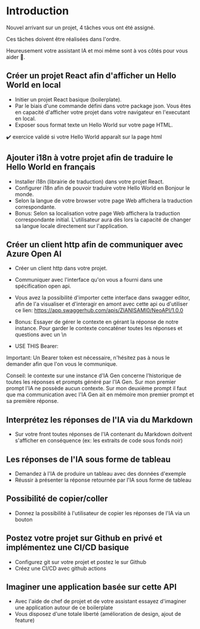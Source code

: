 # Introduction

Nouvel arrivant sur un projet, 4 tâches vous ont été assigné.

Ces tâches doivent être réalisées dans l'ordre. 

Heureusement votre assistant IA et moi même sont à vos côtés pour vous aider :raising_hand:.

## Créer un projet React afin d'afficher un Hello World en local

- Initier un projet React basique (boilerplate).
- Par le biais d'une commande défini dans votre package json. Vous êtes en capacité d'afficher votre projet dans votre navigateur en l'executant en local.
- Exposer sous format texte un Hello World sur votre page HTML.

:heavy_check_mark: exercice validé si votre Hello World apparaît sur la page html

## Ajouter i18n à votre projet afin de traduire le Hello World en français

- Installer i18n (librairie de traduction) dans votre projet React.
- Configurer i18n afin de pouvoir traduire votre Hello World en Bonjour le monde.
- Selon la langue de votre browser votre page Web affichera la traduction correspondante.
- Bonus: Selon sa localisation votre page Web affichera la traduction correspondante initial. L'utilisateur aura dès lors la capacité de changer sa langue locale directement sur l'application.

## Créer un client http afin de communiquer avec Azure Open AI

- Créer un client http dans votre projet.
- Communiquer avec l'interface qu'on vous a fourni dans une spécification open api.
- Vous avez la possibilité d'importer cette interface dans swagger editor, afin de l'a visualiser et d'interagir en amont avec cette api ou d'utiliser ce lien: https://app.swaggerhub.com/apis/ZIANISAMI0/NeoAPI/1.0.0
- Bonus: Essayer de gérer le contexte en gérant la réponse de notre instance. Pour garder le contexte concaténer toutes les réponses et questions avec un \n

- USE THIS Bearer: 

Important: Un Bearer token est nécessaire, n'hésitez pas à nous le demander afin que l'on vous le communique.

Conseil: le contexte sur une instance d'IA Gen concerne l'historique de toutes les réponses et prompts généré par l'IA Gen. Sur mon premier prompt l'IA ne possède aucun contexte. Sur mon deuxième prompt il faut que ma communication avec l'IA Gen ait en mémoire mon premier prompt et sa première réponse.

## Interprétez les réponses de l'IA via du Markdown

- Sur votre front toutes réponses de l'IA contenant du Markdown doitvent s'afficher en conséquence (ex: les extraits de code sous fonds noir)

## Les réponses de l'IA sous forme de tableau

- Demandez à l'IA de produire un tableau avec des données d'exemple
- Réussir à présenter la réponse retournée par l'IA sous forme de tableau

## Possibilité de copier/coller

- Donnez la possibilité à l'utilisateur de copier les réponses de l'IA via un bouton

## Postez votre projet sur Github en privé et implémentez une CI/CD basique

- Configurez git sur votre projet et postez le sur Github
- Créez une CI/CD avec github actions

## Imaginer une application basée sur cette API

- Avec l'aide de chef de projet et de votre assistant essayez d'imaginer une application autour de ce boilerplate
- Vous disposez d'une totale liberté (amélioration de design, ajout de feature)




